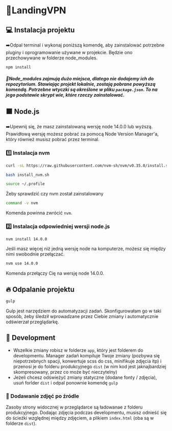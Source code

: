 # 🚀LandingVPN

## 💻 Instalacja projektu
➡️Odpal terminal i wykonaj poniższą komendę, aby zainstalować potrzebne pluginy i oprogramowanie używane w projekcie. Będzie ono przechowywane w folderze node_modules.
```
npm install
```
##### 🔺Node_modules zajmują dużo miejsca, dlatego nie dodajemy ich do repozytorium. Stawiając projekt lokalnie, zostają pobrane powyższą komendą. Potrzebne wtyczki są określone w pliku `package.json`. To na jego podstawie skrypt wie, które rzeczy zainstalować.

## 🟩 Node.js
➡️Upewnij się, że masz zainstalowaną wersję node 14.0.0 lub wyższą. Prawidłową wersję możesz pobrać za pomocą Node Version Manager'a, który również musisz pobrać przez terminal.

### 1️⃣ Instalacja nvm
```sh
curl -sL https://raw.githubusercontent.com/nvm-sh/nvm/v0.35.0/install.sh -o install_nvm.sh

bash install_nvm.sh

source ~/.profile
```
Żeby sprawdzić czy nvm został zainstalowany
```sh
command -v nvm
```
Komenda powinna zwrócić `nvm`.

### 2️⃣ Instalacja odpowiedniej wersji node.js
```sh
nvm install 14.0.0
```
Jeśli masz więcej niż jedną wersję node na komputerze, możesz się między nimi swobodnie przełączać.
```sh
nvm use 14.0.0
```
Komenda przełączy Cię na wersję node 14.0.0.

## 🔥 Odpalanie projektu
```sh
gulp
```
Gulp jest narzędziem do automatyzacji zadań. Skonfigurowałam go w taki sposób, żeby śledził wprowadzane przez Ciebie zmiany i automatycznie odświerzał przeglądarkę.

## 🦄 Development
 - Wszelkie zmiany robisz w folderze `app`, który jest folderem do developmentu. Manager zadań kompiluje Twoje zmiany (pozbywa się niepotrzebnych spacji, konwertuje scss do css, minifikuje zdjęcia itp) i przenosi je do folderu produkcyjnego `dist` (w nim kod jest jaknajbardziej skompresowany, przez co może być nieczytelny)
 - Jeżeli chcesz odświeżyć zmiany statyczne (dodane fonty / zdjęcia),  usuń forlder `dist` i odpal ponownie komendę `gulp`

 ### 🌆 Dodawanie zdjęć po źródle

 Zasoby strony widocznej w przeglądarce są ładowanae z folderu produkcyjnego. Dodając zdjęcia podczas developmentu, musisz odnieść się do ścieżki względnej między zdjęciem, a plikiem `index.html` (oba są w folderze `dist`).
